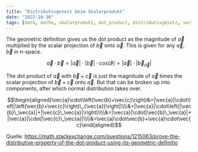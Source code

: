 ```yaml
---
title: "Distributivgesetz beim Skalarprodukt"
date: "2022-10-30"
tags: [math, mathe, skalarprodukt, dot_product, distributivgesetz, vector, vektor, lineare_algebra, analytische_geometrie, projektion, projection]
---
```

The geometric definition gives us the dot product as the magnitude of $\vec{a}$ multiplied by the scalar projection of $\vec{b}$ onto $\vec{a}$. This is given for any $\vec{a}$, $\vec{b}$ in n-space.

$$\vec{a}\cdot\vec{b}=|\vec{a}|\cdot|\vec{b}|\cdot cos(\vartheta)=|\vec{a}|\cdot|\vec{b}_{\vec{a}}|$$

The dot product of $\vec{a}$ with $\vec{b}+\vec{c}$ is just the magnitude of $\vec{a}$ times the scalar projection of $\vec{b}+\vec{c}$ onto $\vec{a}$. But that can be broken up into components, after which normal distribution takes over.

$$\begin{aligned}\vec{a}\cdot\left(\vec{b}+\vec{c}\right)&=|\vec{a}|\cdot\left|\left(\vec{b}+\vec{c}\right)\_{\vec{a}}\right|\\\\&=|\vec{a}|\cdot\left(|\vec{b}\_\vec{a}|+|\vec{c}\_\vec{a}|\right)\\\\&=|\vec{a}|\cdot|\vec{b}\_\vec{a}|+|\vec{a}|\cdot|\vec{c}\_\vec{a}|\\\\&=\vec{a}\cdot\vec{b}+\vec{a}\cdot\vec{c}\end{aligned}$$

Quelle: https://math.stackexchange.com/questions/1215063/prove-the-distributive-property-of-the-dot-product-using-its-geometric-definitio
 